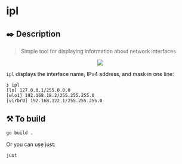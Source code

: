 # ipl

## ✒️ Description

> Simple tool for displaying information about network interfaces

<p align="center">
  <a href="https://go-skill-icons.vercel.app/">
    <img src="https://go-skill-icons.vercel.app/api/icons?i=linux,windows,apple" />
  </a>
</p>

`ipl` displays the interface name, IPv4 address, and mask in one line:

```
❯ ipl 
[lo] 127.0.0.1/255.0.0.0
[wlo1] 192.168.18.2/255.255.255.0
[virbr0] 192.168.122.1/255.255.255.0
```

## ⚒️ To build

```sh
go build .
```

Or you can use just:

```sh
just
```
